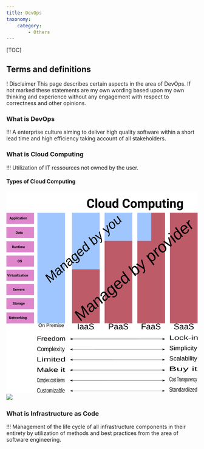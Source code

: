 ```yaml
---
title: DevOps
taxonomy:
    category:
        - Others
---
```


[TOC]

## Terms and definitions
! Disclaimer
This page describes certain aspects in the area of DevOps. If not marked these statements are my own wording based upon my own thinking and experience without any engagement with respect to correctness and other opinions.

### What is DevOps
!!! A enterprise culture aiming to deliver high quality software within a short lead time and high efficiency taking account of all stakeholders.

### What is Cloud Computing
!!! Utilization of IT ressources not owned by the user.

#### Types of Cloud Computing
![Image link](cc.png?link&display=thumbnail)
![](/images/cc.png?cropResize=300,300)
### What is Infrastructure as Code
!!! Management of the life cycle of all infrastructure components in their entirety by utilization of methods and best practices from the area of software engineering.

